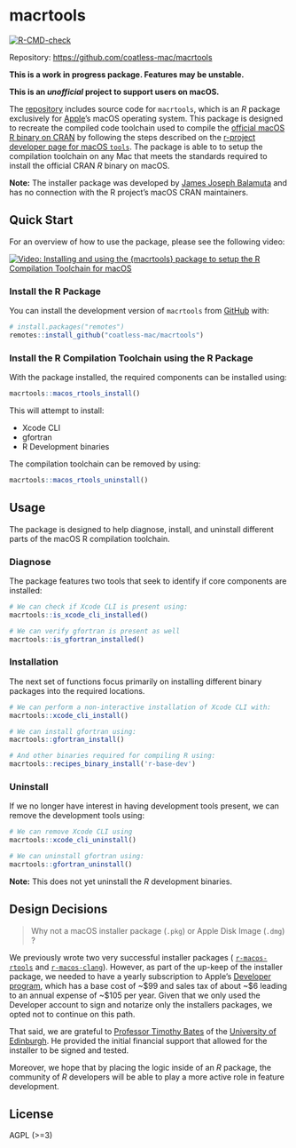 
<!-- README.md is generated from README.Rmd. Please edit that file -->

# macrtools

<!-- badges: start -->

[![R-CMD-check](https://github.com/coatless-mac/macrtools/actions/workflows/R-CMD-check.yaml/badge.svg)](https://github.com/rmacoslib/macrtools/actions/workflows/R-CMD-check.yaml)
<!-- badges: end -->

Repository: <https://github.com/coatless-mac/macrtools>

**This is a work in progress package. Features may be unstable.**

**This is an *unofficial* project to support users on macOS.**


The [repository](https://github.com/coatless-mac/macrtools)
includes source code for `macrtools`, which is an *R*
package exclusively for [Apple](https://www.apple.com/)’s macOS
operating system. This package is designed to recreate the compiled code
toolchain used to compile the [official macOS R binary on
CRAN](https://cran.r-project.org/bin/macosx/) by following the steps
described on the [r-project developer page for macOS
`tools`](https://mac.r-project.org/tools/). The package is able to to
setup the compilation toolchain on any Mac that meets the standards
required to install the official CRAN *R* binary on macOS.

**Note:** The installer package was developed by [James Joseph
Balamuta](https://thecoatlessprofessor.com/) and has no connection with
the R project’s macOS CRAN maintainers.

## Quick Start

For an overview of how to use the package, please see the following
video:

[![Video: Installing and using the `{macrtools}` package to setup the R
Compilation Toolchain for
macOS](http://img.youtube.com/vi/_fckF0fefXQ/0.jpg)](https://www.youtube.com/watch?v=_fckF0fefXQ)

### Install the R Package

You can install the development version of `macrtools` from
[GitHub](https://github.com/) with:

``` r
# install.packages("remotes")
remotes::install_github("coatless-mac/macrtools")
```

### Install the R Compilation Toolchain using the R Package

With the package installed, the required components can be installed
using:

``` r
macrtools::macos_rtools_install()
```

This will attempt to install:

- Xcode CLI
- gfortran
- R Development binaries

The compilation toolchain can be removed by using:

``` r
macrtools::macos_rtools_uninstall()
```

## Usage

The package is designed to help diagnose, install, and uninstall
different parts of the macOS R compilation toolchain.

### Diagnose

The package features two tools that seek to identify if core components
are installed:

``` r
# We can check if Xcode CLI is present using:
macrtools::is_xcode_cli_installed()

# We can verify gfortran is present as well
macrtools::is_gfortran_installed()
```

### Installation

The next set of functions focus primarily on installing different binary
packages into the required locations.

``` r
# We can perform a non-interactive installation of Xcode CLI with:
macrtools::xcode_cli_install() 

# We can install gfortran using:
macrtools::gfortran_install()

# And other binaries required for compiling R using:
macrtools::recipes_binary_install('r-base-dev')
```

### Uninstall

If we no longer have interest in having development tools present, we
can remove the development tools using:

``` r
# We can remove Xcode CLI using
macrtools::xcode_cli_uninstall()

# We can uninstall gfortran using:
macrtools::gfortran_uninstall()
```

**Note:** This does not yet uninstall the *R* development binaries.

## Design Decisions

> Why not a macOS installer package (`.pkg`) or Apple Disk Image
> (`.dmg`) ?

We previously wrote two very successful installer packages (
[`r-macos-rtools`](https://github.com/coatless-mac/r-macos-rtools) and
[`r-macos-clang`](https://github.com/coatless-mac/r-macos-clang)).
However, as part of the up-keep of the installer package, we needed to
have a yearly subscription to Apple’s [Developer
program](https://developer.apple.com/), which has a base cost of \~\$99
and sales tax of about \~\$6 leading to an annual expense of \~\$105 per
year. Given that we only used the Developer account to sign and notarize
only the installers packages, we opted not to continue on this path.

That said, we are grateful to [Professor Timothy
Bates](http://www.ed.ac.uk/profile/timothy-bates) of the [University of
Edinburgh](http://www.ed.ac.uk/). He provided the initial financial
support that allowed for the installer to be signed and tested.

Moreover, we hope that by placing the logic inside of an *R* package,
the community of *R* developers will be able to play a more active role
in feature development.

## License

AGPL (\>=3)
